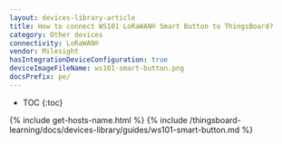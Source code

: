 ```yaml
---
layout: devices-library-article
title: How to connect WS101 LoRaWAN® Smart Button to ThingsBoard?
category: Other devices
connectivity: LoRaWAN®
vendor: Milesight
hasIntegrationDeviceConfiguration: true
deviceImageFileName: ws101-smart-button.png
docsPrefix: pe/
---
```


* TOC
{:toc}

{% include get-hosts-name.html %}
{% include /thingsboard-learning/docs/devices-library/guides/ws101-smart-button.md %}
